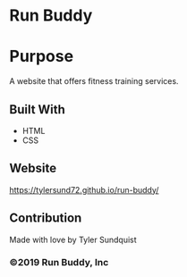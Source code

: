# Run Buddy

# Purpose
A website that offers fitness training services.

## Built With
* HTML
* CSS

## Website
https://tylersund72.github.io/run-buddy/

## Contribution
Made with love by Tyler Sundquist

### ©️2019 Run Buddy, Inc 
